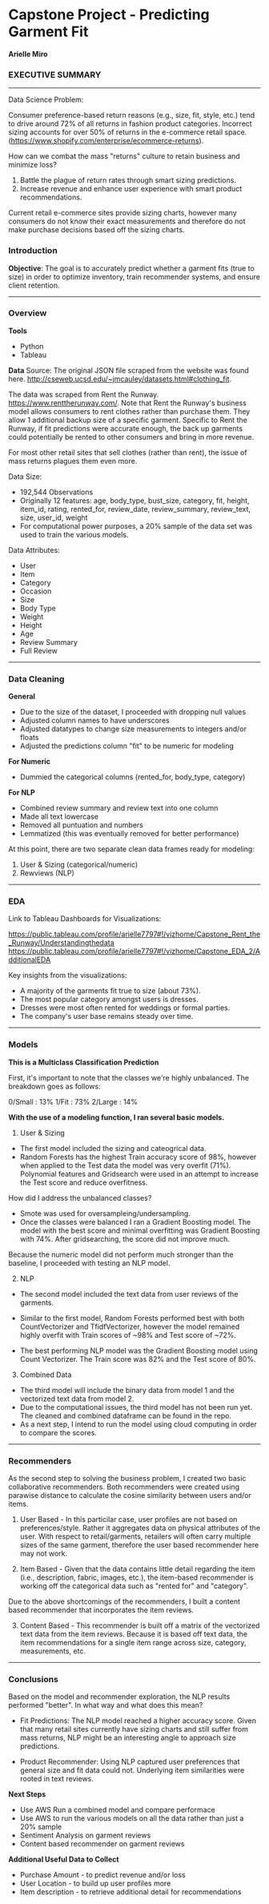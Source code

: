 # Capstone Project - Predicting Garment Fit

**Arielle Miro** 

### EXECUTIVE SUMMARY

---

Data Science Problem: 

Consumer preference-based return reasons (e.g., size, fit, style, etc.) tend to drive around 72% of all returns in fashion product categories. Incorrect sizing accounts for over 50% of returns in the e-commerce retail space. (https://www.shopify.com/enterprise/ecommerce-returns).

How can we combat the mass "returns" culture to retain business and minimize loss? 

1. Battle the plague of return rates through smart sizing predictions.
2. Increase revenue and enhance user experience with smart product recommendations. 

Current retail e-commerce sites provide sizing charts, however many consumers do not know their exact measurements and therefore do not make purchase decisions based off the sizing charts. 


### Introduction

**Objective**: The goal is to accurately predict whether a garment fits (true to size) in order to optimize inventory, train recommender systems, and ensure client retention. 

---

### Overview
 
**Tools**
- Python 
- Tableau

**Data**
Source: The original JSON file scraped from the website was found here. http://cseweb.ucsd.edu/~jmcauley/datasets.html#clothing_fit.

The data was scraped from Rent the Runway. https://www.renttherunway.com/. Note that Rent the Runway's business model allows consumers to rent clothes rather than purchase them. They allow 1 additional backup size of a specific garment. Specific to Rent the Runway, if fit predictions were accurate enough, the back up garments could potentially be rented to other consumers and bring in more revenue. 

For most other retail sites that sell clothes (rather than rent), the issue of mass returns plagues them even more. 

Data Size:
- 192,544 Observations 
- Originally 12 features: age, body_type, bust_size, category, fit, height, item_id, rating, rented_for, review_date, review_summary, review_text, size, user_id, weight  
- For computational power purposes, a 20% sample of the data set was used to train the various models. 

Data Attributes:
- User
- Item 
- Category
- Occasion
- Size
- Body Type
- Weight
- Height 
- Age
- Review Summary 
- Full Review

---

### Data Cleaning 
    
**General**
- Due to the size of the dataset, I proceeded with dropping null values
- Adjusted column names to have underscores
- Adjusted datatypes to change size measurements to integers and/or floats
- Adjusted the predictions column "fit" to be numeric for modeling

**For Numeric**
- Dummied the categorical columns (rented_for, body_type, category)

**For NLP**
- Combined review summary and review text into one column 
- Made all text lowercase
- Removed all puntuation and numbers 
- Lemmatized (this was eventually removed for better performance)

At this point, there are two separate clean data frames ready for modeling: 
1. User & Sizing (categorical/numeric)
2. Rewviews (NLP)

---

### EDA

Link to Tableau Dashboards for Visualizations:

https://public.tableau.com/profile/arielle7797#!/vizhome/Capstone_Rent_the_Runway/Understandingthedata
https://public.tableau.com/profile/arielle7797#!/vizhome/Capstone_EDA_2/AdditionalEDA

Key insights from the visualizations:
- A majority of the garments fit true to size (about 73%). 
- The most popular category amongst users is dresses.
- Dresses were most often rented for weddings or formal parties. 
- The company's user base remains steady over time. 

---

### Models 

**This is a Multiclass Classification Prediction**

First, it's important to note that the classes we're highly unbalanced. The breakdown goes as follows:

0/Small : 13%
1/Fit : 73%
2/Large : 14%

**With the use of a modeling function, I ran several basic models.**

1. User & Sizing  
- The first model included the sizing and cateogrical data. 
- Random Forests has the highest Train accuracy score of 98%, however when applied to the Test data the model was very overfit (71%). Polynomial features and Gridsearch were used in an attempt to increase the Test score and reduce overfitness. 

How did I address the unbalanced classes? 
- Smote was used for oversampleing/undersampling. 
- Once the classes were balanced I ran a Gradient Boosting model. The model with the best score and minimal overfitting was Gradient Boosting with 74%. After gridsearching, the score did not improve much. 

Because the numeric model did not perform much stronger than the baseline, I proceeded with testing an NLP model. 

2. NLP
- The second model included the text data from user reviews of the garments. 
- Similar to the first model, Random Forests performed best with both CountVectorizer and TfidfVectorizer, however the model remained highly overfit with Train scores of ~98% and Test score of ~72%.

- The best performing NLP model was the Gradient Boosting model using Count Vectorizer. The Train score was 82% and the Test score of 80%. 

3. Combined Data 
- The third model will include the binary data from model 1 and the vectorized text data from model 2.
- Due to the computational issues, the third model has not been run yet. The cleaned and combined dataframe can be found in the repo. 
- As a next step, I intend to run the model using cloud computing in order to compare the scores. 

---

### Recommenders

As the second step to solving the business problem, I created two basic collaborative recommenders. Both recommenders were created using parawise distance to calculate the cosine similarity between users and/or items. 

1. User Based - In this particilar case, user profiles are not based on preferences/style. Rather it aggregates data on physical attributes of the user. With respect to retail/garments, retailers will often carry multiple sizes of the same garment, therefore the user based recommender here may not work. 

2. Item Based - Given that the data contains little detail regarding the item (i.e., description, fabric, images, etc.), the item-based recommender is working off the categorical data such as "rented for" and "category". 

Due to the above shortcomings of the recommenders, I built a content based recommender that incorporates the item reviews.

3. Content Based - This recommender is built off a matrix of the vectorized text data from the item reviews. Because it is based off text data, the item recommendations for a single item range across size, category, measurements, etc. 

---

### Conclusions 

Based on the model and recommender exploration, the NLP results performed "better". In what way and what does this mean?

- Fit Predictions: The NLP model reached a higher accuracy score. Given that many retail sites currently have sizing charts and still suffer from mass returns, NLP might be an interesting angle to approach size predictions. 

- Product Recommender: Using NLP captured user preferences that general size and fit data could not. Underlying item similarities were rooted in text reviews. 

**Next Steps**
- Use AWS Run a combined model and compare performace 
- Use AWS to run the various models on all the data rather than just a 20% sample
- Sentiment Analysis on garment reviews 
- Content based recommender on garment reviews

**Additional Useful Data to Collect**
- Purchase Amount - to predict revenue and/or loss
- User Location - to build up user profiles more 
- Item description - to retrieve additional detail for recommendations 



